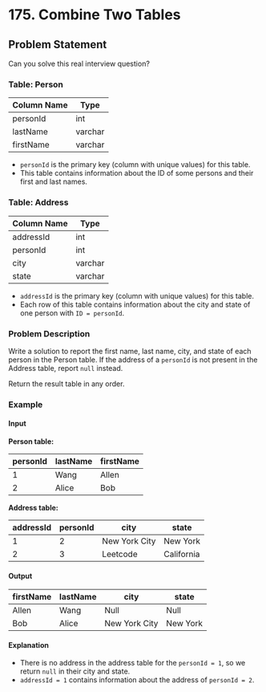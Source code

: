 # 175. Combine Two Tables

## Problem Statement

Can you solve this real interview question?

### Table: Person

| Column Name | Type    |
|-------------|---------|
| personId    | int     |
| lastName    | varchar |
| firstName   | varchar |

- `personId` is the primary key (column with unique values) for this table.
- This table contains information about the ID of some persons and their first and last names.

### Table: Address

| Column Name | Type    |
|-------------|---------|
| addressId   | int     |
| personId    | int     |
| city        | varchar |
| state       | varchar |

- `addressId` is the primary key (column with unique values) for this table.
- Each row of this table contains information about the city and state of one person with `ID = personId`.

### Problem Description

Write a solution to report the first name, last name, city, and state of each person in the Person table. If the address of a `personId` is not present in the Address table, report `null` instead.

Return the result table in any order.

### Example

#### Input

**Person table:**

| personId | lastName | firstName |
|----------|----------|-----------|
| 1        | Wang     | Allen     |
| 2        | Alice    | Bob       |

**Address table:**

| addressId | personId | city          | state      |
|-----------|----------|---------------|------------|
| 1         | 2        | New York City | New York   |
| 2         | 3        | Leetcode      | California |

#### Output

| firstName | lastName | city          | state    |
|-----------|----------|---------------|----------|
| Allen     | Wang     | Null          | Null     |
| Bob       | Alice    | New York City | New York |

#### Explanation

- There is no address in the address table for the `personId = 1`, so we return `null` in their city and state.
- `addressId = 1` contains information about the address of `personId = 2`.